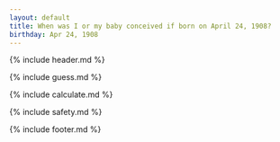 ```yaml
---
layout: default
title: When was I or my baby conceived if born on April 24, 1908?
birthday: Apr 24, 1908
---
```


{% include header.md %}

{% include guess.md %}

{% include calculate.md %}

{% include safety.md %}

{% include footer.md %}



